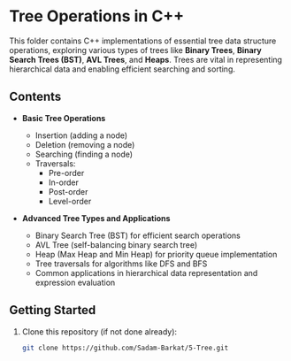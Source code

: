 # Tree Operations in C++

This folder contains C++ implementations of essential tree data structure operations, exploring various types of trees like **Binary Trees**, **Binary Search Trees (BST)**, **AVL Trees**, and **Heaps**. Trees are vital in representing hierarchical data and enabling efficient searching and sorting.

## Contents

- **Basic Tree Operations**
  - Insertion (adding a node)
  - Deletion (removing a node)
  - Searching (finding a node)
  - Traversals:
    - Pre-order
    - In-order
    - Post-order
    - Level-order

- **Advanced Tree Types and Applications**
  - Binary Search Tree (BST) for efficient search operations
  - AVL Tree (self-balancing binary search tree)
  - Heap (Max Heap and Min Heap) for priority queue implementation
  - Tree traversals for algorithms like DFS and BFS
  - Common applications in hierarchical data representation and expression evaluation

## Getting Started

1. Clone this repository (if not done already):
   ```bash
   git clone https://github.com/Sadam-Barkat/5-Tree.git
